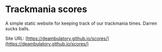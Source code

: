 # Trackmania scores

A simple static website for keeping track of our trackmania times. Darren sucks balls.

Site URL: [https://deambulatory.github.io/scores/](https://deambulatory.github.io/scores/)
